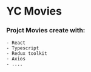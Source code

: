 # YC Movies 

### Projct Movies create with:
    - React
    - Typescript
    - Redux toolkit
    - Axios
    - ....


